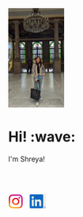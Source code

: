 <img height="200" src="https://github.com/shreyagokhe/shreyagokhe/raw/master/images/PXL_20231231_184157937_Original.jpeg">
       
<h1> Hi! :wave:</h1>
       
I'm Shreya!
        
  <br>
  <br>
    

<a href="https://instagram.com/shreyagokhe"><img height="30" src="https://github.com/shreyagokhe/shreyagokhe/raw/master/images/instagram.png"></a>&nbsp;&nbsp;
<a href="https://www.linkedin.com/in/shreya-gokhe/"><img height="30" src="https://github.com/shreyagokhe/shreyagokhe/raw/master/images/linkedin.PNG"></a>
      

